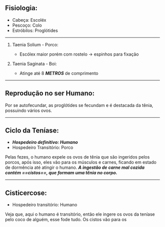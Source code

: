 ## Fisiologia:

- Cabeça: Escoléx
- Pescoço: Colo
- Estróbilos: Proglótides
---

1. Taenia Solium - Porco:
	- Escólex maior porém com rostelo -> espinhos para fixação
	

2. Taenia Saginata - Boi:
	- Atinge até 8 ***METROS*** de comprimento 

---
## Reprodução no ser Humano:

Por se autofecundar, as proglótides se fecundam e é destacada da tênia, possuindo vários ovos.

---
## Ciclo da Teníase:

- ***Hospedeiro definitivo: Humano***
- Hospedeiro Transitório: Porco

Pelas fezes, o humano expele os ovos de tênia que são ingeridos pelos porcos, após isso, eles vão para os músculos e carnes, ficando em estado de dormência até atingir o humano. ***A ingestão de carne mal cozida contém ==cistos==, que formam uma tênia no corpo.***

----
## Cisticercose:

- Hospedeiro transitório: Humano

Veja que, aqui o humano é transitório, então ele ingere os ovos da teníase pelo coco de alguém, esse fode tudo. Os cistos vão para os 
